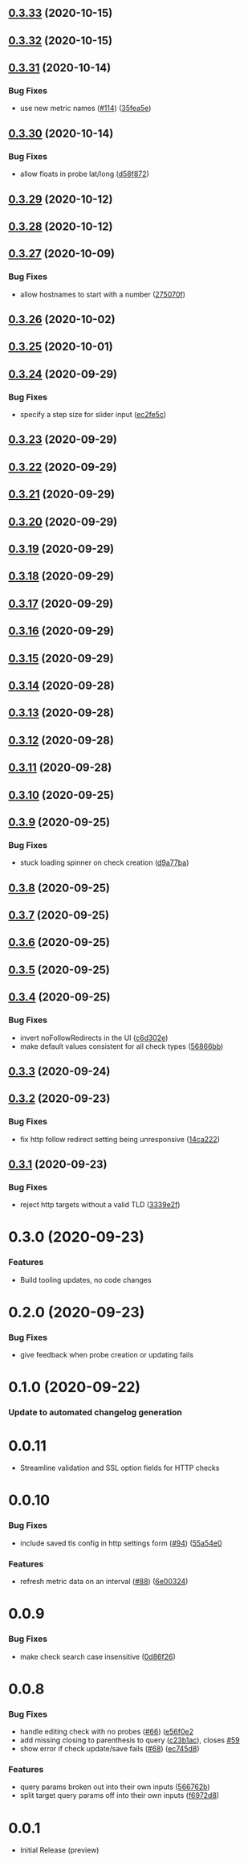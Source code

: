 ## [0.3.33](https://github.com/grafana/synthetic-monitoring-app/compare/0.3.32...0.3.33) (2020-10-15)

## [0.3.32](https://github.com/grafana/synthetic-monitoring-app/compare/0.3.31...0.3.32) (2020-10-15)

## [0.3.31](https://github.com/grafana/synthetic-monitoring-app/compare/0.3.30...0.3.31) (2020-10-14)


### Bug Fixes

* use new metric names ([#114](https://github.com/grafana/synthetic-monitoring-app/issues/114)) ([35fea5e](https://github.com/grafana/synthetic-monitoring-app/commit/35fea5e1de2945358ce611414f0f051494b644dc))

## [0.3.30](https://github.com/grafana/synthetic-monitoring-app/compare/0.3.29...0.3.30) (2020-10-14)


### Bug Fixes

* allow floats in probe lat/long ([d58f872](https://github.com/grafana/synthetic-monitoring-app/commit/d58f87215999f307680799a76e5040023b53acc0))

## [0.3.29](https://github.com/grafana/synthetic-monitoring-app/compare/0.3.28...0.3.29) (2020-10-12)

## [0.3.28](https://github.com/grafana/synthetic-monitoring-app/compare/0.3.27...0.3.28) (2020-10-12)

## [0.3.27](https://github.com/grafana/synthetic-monitoring-app/compare/0.3.26...0.3.27) (2020-10-09)


### Bug Fixes

* allow hostnames to start with a number ([275070f](https://github.com/grafana/synthetic-monitoring-app/commit/275070fbd1f1c9d00260524609e633139e83370b))

## [0.3.26](https://github.com/grafana/synthetic-monitoring-app/compare/0.3.25...0.3.26) (2020-10-02)

## [0.3.25](https://github.com/grafana/synthetic-monitoring-app/compare/0.3.24...0.3.25) (2020-10-01)

## [0.3.24](https://github.com/grafana/synthetic-monitoring-app/compare/0.3.23...0.3.24) (2020-09-29)


### Bug Fixes

* specify a step size for slider input ([ec2fe5c](https://github.com/grafana/synthetic-monitoring-app/commit/ec2fe5ccda7943b14c8ffacfe6a045e21a5645c0))

## [0.3.23](https://github.com/grafana/synthetic-monitoring-app/compare/0.3.22...0.3.23) (2020-09-29)

## [0.3.22](https://github.com/grafana/synthetic-monitoring-app/compare/0.3.21...0.3.22) (2020-09-29)

## [0.3.21](https://github.com/grafana/synthetic-monitoring-app/compare/0.3.20...0.3.21) (2020-09-29)

## [0.3.20](https://github.com/grafana/synthetic-monitoring-app/compare/0.3.19...0.3.20) (2020-09-29)

## [0.3.19](https://github.com/grafana/synthetic-monitoring-app/compare/0.3.18...0.3.19) (2020-09-29)

## [0.3.18](https://github.com/grafana/synthetic-monitoring-app/compare/0.3.17...0.3.18) (2020-09-29)

## [0.3.17](https://github.com/grafana/synthetic-monitoring-app/compare/0.3.16...0.3.17) (2020-09-29)

## [0.3.16](https://github.com/grafana/synthetic-monitoring-app/compare/0.3.15...0.3.16) (2020-09-29)

## [0.3.15](https://github.com/grafana/synthetic-monitoring-app/compare/0.3.14...0.3.15) (2020-09-29)

## [0.3.14](https://github.com/grafana/synthetic-monitoring-app/compare/0.3.13...0.3.14) (2020-09-28)

## [0.3.13](https://github.com/grafana/synthetic-monitoring-app/compare/0.3.12...0.3.13) (2020-09-28)

## [0.3.12](https://github.com/grafana/synthetic-monitoring-app/compare/0.3.11...0.3.12) (2020-09-28)

## [0.3.11](https://github.com/grafana/synthetic-monitoring-app/compare/0.3.10...0.3.11) (2020-09-28)

## [0.3.10](https://github.com/grafana/synthetic-monitoring-app/compare/0.3.9...0.3.10) (2020-09-25)

## [0.3.9](https://github.com/grafana/synthetic-monitoring-app/compare/0.3.8...0.3.9) (2020-09-25)


### Bug Fixes

* stuck loading spinner on check creation ([d9a77ba](https://github.com/grafana/synthetic-monitoring-app/commit/d9a77ba12e3e355ad79eca820ed3615fd5e31534))

## [0.3.8](https://github.com/grafana/synthetic-monitoring-app/compare/0.3.7...0.3.8) (2020-09-25)

## [0.3.7](https://github.com/grafana/synthetic-monitoring-app/compare/0.3.6...0.3.7) (2020-09-25)

## [0.3.6](https://github.com/grafana/synthetic-monitoring-app/compare/0.3.5...0.3.6) (2020-09-25)

## [0.3.5](https://github.com/grafana/synthetic-monitoring-app/compare/0.3.4...0.3.5) (2020-09-25)

## [0.3.4](https://github.com/grafana/synthetic-monitoring-app/compare/0.3.3...0.3.4) (2020-09-25)


### Bug Fixes

* invert noFollowRedirects in the UI ([c6d302e](https://github.com/grafana/synthetic-monitoring-app/commit/c6d302e713c4faed9c3c7c34d3560e66d72ec888))
* make default values consistent for all check types ([56866bb](https://github.com/grafana/synthetic-monitoring-app/commit/56866bb77153ee7880f9f19b9b152db4c19a9b7c))

## [0.3.3](https://github.com/grafana/synthetic-monitoring-app/compare/0.3.2...0.3.3) (2020-09-24)

## [0.3.2](https://github.com/grafana/synthetic-monitoring-app/compare/0.3.1...0.3.2) (2020-09-23)


### Bug Fixes

* fix http follow redirect setting being unresponsive ([14ca222](https://github.com/grafana/synthetic-monitoring-app/commit/14ca2227a206ec032f9befdd445b99db11dabc04))

## [0.3.1](https://github.com/grafana/synthetic-monitoring-app/compare/0.3.0...0.3.1) (2020-09-23)

### Bug Fixes

- reject http targets without a valid TLD ([3339e2f](https://github.com/grafana/synthetic-monitoring-app/commit/3339e2fa374b192df3331e15a7706988dd1ca0f6))

# 0.3.0 (2020-09-23)

### Features

- Build tooling updates, no code changes

# 0.2.0 (2020-09-23)

### Bug Fixes

- give feedback when probe creation or updating fails

# 0.1.0 (2020-09-22)

### Update to automated changelog generation

# 0.0.11

- Streamline validation and SSL option fields for HTTP checks

# 0.0.10

### Bug Fixes

- include saved tls config in http settings form ([#94](https://github.com/grafana/synthetic-monitoring-app/issues/94)) ([55a54e0](https://github.com/grafana/synthetic-monitoring-app/commit/55a54e094e5eb7a4dc433e07c2cd32329cdc333a)

### Features

- refresh metric data on an interval ([#88](https://github.com/grafana/synthetic-monitoring-app/issues/88)) ([6e00324](https://github.com/grafana/synthetic-monitoring-app/commit/6e00324bbb5ba04d1bb80700a1f89723ad031dd1))

# 0.0.9

### Bug Fixes

- make check search case insensitive ([0d86f26](https://github.com/grafana/synthetic-monitoring-app/commit/0d86f262139081c4c2da1565ec1ed1894c0f829e))

# 0.0.8

### Bug Fixes

- handle editing check with no probes ([#66](https://github.com/grafana/synthetic-monitoring-app/issues/66)) ([e56f0e2](https://github.com/grafana/synthetic-monitoring-app/commit/e56f0e25bf3c76d8f221fbd26fa8bda84ff8afec)
- add missing closing to parenthesis to query ([c23b1ac](https://github.com/grafana/synthetic-monitoring-app/commit/c23b1ac453283f84bb3a984a841eb0d6650bf2d8)), closes [#59](https://github.com/grafana/synthetic-monitoring-app/issues/59)
- show error if check update/save fails ([#68](https://github.com/grafana/synthetic-monitoring-app/issues/68)) ([ec745d8](https://github.com/grafana/synthetic-monitoring-app/commit/ec745d88fd3eb468f01ec16b457cb18d2a2a9824))

### Features

- query params broken out into their own inputs ([566762b](https://github.com/grafana/synthetic-monitoring-app/commit/566762b3eb0dc2a7bb261775b9f822fb6914defe))
- split target query params off into their own inputs ([f6972d8](https://github.com/grafana/synthetic-monitoring-app/commit/f6972d83ba9a5c7deb5ba354b2c3bc0dbb6ee1e3))

# 0.0.1

- Initial Release (preview)
